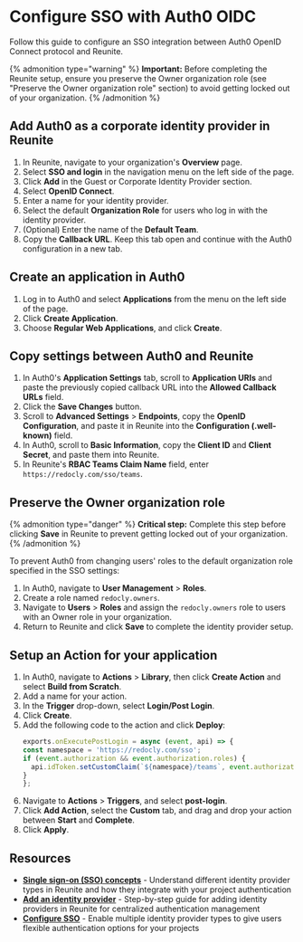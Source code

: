 # Configure SSO with Auth0 OIDC

Follow this guide to configure an SSO integration between Auth0 OpenID Connect protocol and Reunite.

{% admonition type="warning" %}
**Important:** Before completing the Reunite setup, ensure you preserve the Owner organization role (see "Preserve the Owner organization role" section) to avoid getting locked out of your organization.
{% /admonition %}

## Add Auth0 as a corporate identity provider in Reunite

1. In Reunite, navigate to your organization's **Overview** page.
1. Select **SSO and login** in the navigation menu on the left side of the page.
1. Click **Add** in the Guest or Corporate Identity Provider section.
1. Select **OpenID Connect**.
1. Enter a name for your identity provider.
1. Select the default **Organization Role** for users who log in with the identity provider.
1. (Optional) Enter the name of the **Default Team**.
1. Copy the **Callback URL**. Keep this tab open and continue with the Auth0 configuration in a new tab.

## Create an application in Auth0

1. Log in to Auth0 and select **Applications** from the menu on the left side of the page.
1. Click **Create Application**.
1. Choose **Regular Web Applications**, and click **Create**.

## Copy settings between Auth0 and Reunite

1. In Auth0's **Application Settings** tab, scroll to **Application URIs** and paste the previously copied callback URL into the **Allowed Callback URLs** field.
1. Click the **Save Changes** button.
1. Scroll to **Advanced Settings** > **Endpoints**, copy the **OpenID Configuration**, and paste it in Reunite into the **Configuration (.well-known)** field.
1. In Auth0, scroll to **Basic Information**, copy the **Client ID** and **Client Secret**, and paste them into Reunite.
1. In Reunite's **RBAC Teams Claim Name** field, enter `https://redocly.com/sso/teams`.

## Preserve the Owner organization role

{% admonition type="danger" %}
**Critical step:** Complete this step before clicking **Save** in Reunite to prevent getting locked out of your organization.
{% /admonition %}

To prevent Auth0 from changing users' roles to the default organization role specified in the SSO settings:

1. In Auth0, navigate to **User Management** > **Roles**.
1. Create a role named `redocly.owners`.
1. Navigate to **Users** > **Roles** and assign the `redocly.owners` role to users with an Owner role in your organization.
1. Return to Reunite and click **Save** to complete the identity provider setup.

## Setup an Action for your application

1.  In Auth0, navigate to **Actions** > **Library**, then click **Create Action** and select **Build from Scratch**.
1.  Add a name for your action.
1.  In the **Trigger** drop-down, select **Login/Post Login**.
1.  Click **Create**.
1.  Add the following code to the action and click **Deploy**:
    ```js
    exports.onExecutePostLogin = async (event, api) => {
    const namespace = 'https://redocly.com/sso';
    if (event.authorization && event.authorization.roles) {
      api.idToken.setCustomClaim(`${namespace}/teams`, event.authorization.roles);
    }
    };
    ```
1. Navigate to **Actions** > **Triggers**, and select **post-login**.
1. Click **Add Action**, select the **Custom** tab, and drag and drop your action between **Start** and **Complete**.
1. Click **Apply**.

## Resources

- **[Single sign-on (SSO) concepts](./sso.md)** - Understand different identity provider types in Reunite and how they integrate with your project authentication
- **[Add an identity provider](./add-idp.md)** - Step-by-step guide for adding identity providers in Reunite for centralized authentication management
- **[Configure SSO](./configure-sso.md)** - Enable multiple identity provider types to give users flexible authentication options for your projects
